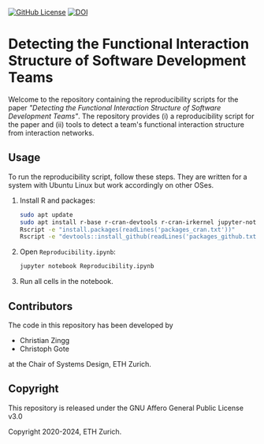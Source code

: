 [![GitHub License](https://img.shields.io/github/license/CodesByChris/functional-interaction-structure-detection?label=License)](LICENSE)
[![DOI](https://zenodo.org/badge/DOI/10.5281/zenodo.10601461.svg)](https://doi.org/10.5281/zenodo.10601461)


# Detecting the Functional Interaction Structure of Software Development Teams

Welcome to the repository containing the reproducibility scripts for the paper
*"Detecting the Functional Interaction Structure of Software Development Teams"*.
The repository provides (i) a reproducibility script for the paper and (ii) tools to detect a team's functional interaction structure from interaction networks.


## Usage

To run the reproducibility script, follow these steps.
They are written for a system with Ubuntu Linux but work accordingly on other OSes.

1. Install R and packages:
    ```bash
    sudo apt update
    sudo apt install r-base r-cran-devtools r-cran-irkernel jupyter-notebook
    Rscript -e "install.packages(readLines('packages_cran.txt'))"
    Rscript -e "devtools::install_github(readLines('packages_github.txt'))"
    ```
2. Open `Reproducibility.ipynb`:
    ```bash
    jupyter notebook Reproducibility.ipynb
    ```
3. Run all cells in the notebook.


## Contributors

The code in this repository has been developed by

- Christian Zingg
- Christoph Gote

at the Chair of Systems Design, ETH Zurich.


## Copyright

This repository is released under the GNU Affero General Public License v3.0

Copyright 2020-2024, ETH Zurich.
